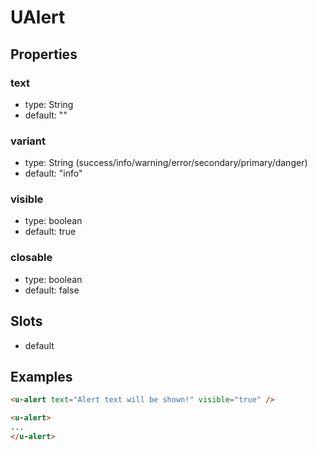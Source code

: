 # UAlert

## Properties

### text

* type: String
* default: ""

### variant

* type: String (success/info/warning/error/secondary/primary/danger)
* default: "info" 

### visible
* type: boolean
* default: true

### closable
* type: boolean
* default: false

## Slots

* default

## Examples

```html
<u-alert text="Alert text will be shown!" visible="true" />

<u-alert>
...
</u-alert>
```

